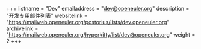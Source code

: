 +++
listname = "Dev"
emailaddress = "dev@openeuler.org"
description = "开发专用邮件列表"
websitelink = "https://mailweb.openeuler.org/postorius/lists/dev.openeuler.org"
archivelink = "https://mailweb.openeuler.org/hyperkitty/list/dev@openeuler.org"
weight =  2
+++
